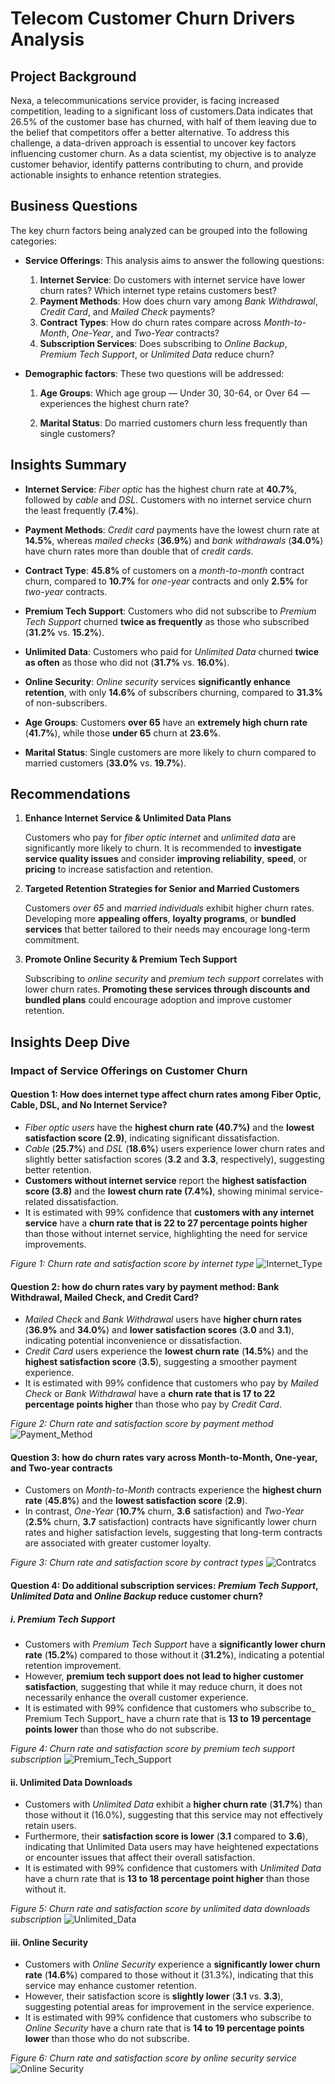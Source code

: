# Telecom Customer Churn Drivers Analysis

## Project Background

Nexa, a telecommunications service provider, is facing increased competition, leading to a significant loss of customers.Data indicates that 26.5% of the customer base has churned, with half of them leaving due to the belief that competitors offer a better alternative. To address this challenge, a data-driven approach is essential to uncover key factors influencing customer churn. As a data scientist, my objective is to analyze customer behavior, identify patterns contributing to churn, and provide actionable insights to enhance retention strategies. 

## Business Questions

The key churn factors being analyzed can be grouped into the following categories:

- **Service Offerings**: This analysis aims to answer the following questions:

  1. **Internet Service**: Do customers with internet service have lower churn rates? Which internet type retains customers best?
  2. **Payment Methods**: How does churn vary among _Bank Withdrawal_, _Credit Card_, and _Mailed Check_ payments?
  3. **Contract Types**: How do churn rates compare across _Month-to-Month_, _One-Year_, and _Two-Year_ contracts?
  4. **Subscription Services**: Does subscribing to _Online Backup_, _Premium Tech Support_, or _Unlimited Data_ reduce churn?
 
- **Demographic factors**: These two questions will be addressed:

  1. **Age Groups**: Which age group — Under 30, 30-64, or Over 64 — experiences the highest churn rate?

  2. **Marital Status**: Do married customers churn less frequently than single customers?

## Insights Summary

- **Internet Service**: _Fiber optic_ has the highest churn rate at **40.7%**, followed by _cable_ and _DSL_. Customers with no internet service churn the least frequently (**7.4%**).

- **Payment Methods**: _Credit card_ payments have the lowest churn rate at **14.5%**, whereas _mailed checks_ (**36.9%**) and _bank withdrawals_ (**34.0%**) have churn rates more than double that of _credit cards_.

- **Contract Type**: **45.8%** of customers on a _month-to-month_ contract churn, compared to **10.7%** for _one-year_ contracts and only **2.5%** for _two-year_ contracts.

- **Premium Tech Support**: Customers who did not subscribe to _Premium Tech Support_ churned **twice as frequently** as those who subscribed (**31.2%** vs. **15.2%**).

- **Unlimited Data**: Customers who paid for _Unlimited Data_ churned **twice as often** as those who did not (**31.7%** vs. **16.0%**).

- **Online Security**: _Online security_ services **significantly enhance retention**, with only **14.6%** of subscribers churning, compared to **31.3%** of non-subscribers.

- **Age Groups**: Customers **over 65** have an **extremely high churn rate** (**41.7%**), while those **under 65** churn at **23.6%**.

- **Marital Status**: Single customers are more likely to churn compared to married customers (**33.0%** vs. **19.7%**).

## Recommendations

1. **Enhance Internet Service & Unlimited Data Plans**
  
    Customers who pay for _fiber optic internet_ and _unlimited data_ are significantly more likely to churn. It is recommended to **investigate service quality issues** and consider **improving reliability**, **speed**, or **pricing** to increase satisfaction and retention.

2. **Targeted Retention Strategies for Senior and Married Customers**
  
    Customers _over 65_ and _married individuals_ exhibit higher churn rates. Developing more **appealing offers**, **loyalty programs**, or **bundled services** that better tailored to their needs may encourage long-term commitment.

3. **Promote Online Security & Premium Tech Support**
  
    Subscribing to _online security_ and _premium tech support_ correlates with lower churn rates. **Promoting these services through discounts and bundled plans** could encourage adoption and improve customer retention.  
  
## Insights Deep Dive

### Impact of Service Offerings on Customer Churn  

#### Question 1: How does internet type affect churn rates among Fiber Optic, Cable, DSL, and No Internet Service?

- _Fiber optic users_ have the **highest churn rate (40.7%)** and the **lowest satisfaction score (2.9)**, indicating significant dissatisfaction.  
- _Cable_ (**25.7%**) and _DSL_ (**18.6%**) users experience lower churn rates and slightly better satisfaction scores (**3.2** and **3.3**, respectively), suggesting better retention.  
- **Customers without internet service** report the **highest satisfaction score (3.8)** and the **lowest churn rate (7.4%)**, showing minimal service-related dissatisfaction.  
- It is estimated with 99% confidence that **customers with any internet service** have a **churn rate that is 22 to 27 percentage points higher** than those without internet service, highlighting the need for service improvements.

*Figure 1: Churn rate and satisfaction score by internet type*
![Internet_Type](https://github.com/user-attachments/assets/4dad26c6-2bfb-4a48-a199-e2679105242d)

#### Question 2: how do churn rates vary by payment method: Bank Withdrawal, Mailed Check, and Credit Card?

- _Mailed Check_ and _Bank Withdrawal_ users have **higher churn rates** (**36.9%** and **34.0%**) and **lower satisfaction scores** (**3.0** and **3.1**), indicating potential inconvenience or dissatisfaction.
- _Credit Card_ users experience the **lowest churn rate** (**14.5%**) and the **highest satisfaction score** (**3.5**), suggesting a smoother payment experience.
- It is estimated with 99% confidence that customers who pay by _Mailed Check_ or _Bank Withdrawal_ have a **churn rate that is 17 to 22 percentage points higher** than those who pay by _Credit Card_.

*Figure 2: Churn rate and satisfaction score by payment method*
![Payment_Method](https://github.com/user-attachments/assets/ece638be-ad4a-43cd-be28-3d8d8a8b9748)

#### Question 3: how do churn rates vary across Month-to-Month, One-year, and Two-year contracts

- Customers on _Month-to-Month_ contracts experience the **highest churn rate** (**45.8%**) and the **lowest satisfaction score** (**2.9**).
- In contrast, _One-Year_ (**10.7%** churn, **3.6** satisfaction) and _Two-Year_ (**2.5%** churn, **3.7** satisfaction) contracts have significantly lower churn rates and higher satisfaction levels, suggesting that long-term contracts are associated with greater customer loyalty.

*Figure 3: Churn rate and satisfaction score by contract types*
![Contratcs](https://github.com/user-attachments/assets/b35ed65c-4da0-4462-9ecd-dd28d0ecfbb4)


#### Question 4: Do additional subscription services: _Premium Tech Support_, _Unlimited Data_ and _Online Backup_ reduce customer churn?

##### i. Premium Tech Support

- Customers with _Premium Tech Support_ have a **significantly lower churn rate** (**15.2%**) compared to those without it (**31.2%**), indicating a potential retention improvement.
- However, **premium tech support does not lead to higher customer satisfaction**, suggesting that while it may reduce churn, it does not necessarily enhance the overall customer experience.
- It is estimated with 99% confidence that customers who subscribe to_ Premium Tech Support_ have a churn rate that is **13 to 19 percentage points lower** than those who do not subscribe.

*Figure 4: Churn rate and satisfaction score by premium tech support subscription*
![Premium_Tech_Support](https://github.com/user-attachments/assets/2ada99ef-889b-45c8-a4bd-6fcb8fd66cbc)

#### ii. Unlimited Data Downloads

- Customers with _Unlimited Data_ exhibit a **higher churn rate** (**31.7%**) than those without it (16.0%), suggesting that this service may not effectively retain users.
- Furthermore, their **satisfaction score is lower** (**3.1** compared to **3.6**), indicating that Unlimited Data users may have heightened expectations or encounter issues that affect their overall satisfaction.
- It is estimated with 99% confidence that customers with _Unlimited Data_ have a churn rate that is **13 to 18 percentage point higher** than those without it.

*Figure 5: Churn rate and satisfaction score by unlimited data downloads subscription*
![Unlimited_Data](https://github.com/user-attachments/assets/e2c3242e-e964-40d2-8b2e-364f28c5455b)


#### iii. Online Security
- Customers with _Online Security_ experience a **significantly lower churn rate** (**14.6%**) compared to those without it (31.3%), indicating that this service may enhance customer retention.
- However, their satisfaction score is **slightly lower** (**3.1** vs. **3.3**), suggesting potential areas for improvement in the service experience.
- It is estimated with 99% confidence that customers who subscribe to _Online Security_ have a churn rate that is **14 to 19 percentage points lower** than those who do not subscribe.


*Figure 6: Churn rate and satisfaction score by online security service*
![Online Security](https://github.com/user-attachments/assets/afcb0624-a295-45da-b6c5-d07636696418)


